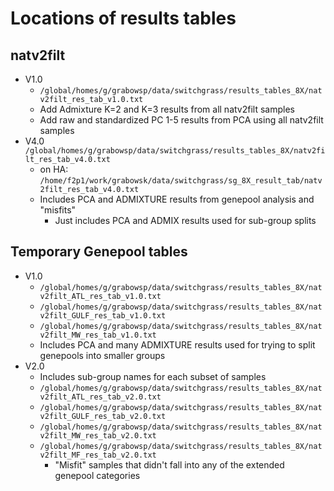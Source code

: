 # Locations of results tables

## natv2filt
* V1.0
  * `/global/homes/g/grabowsp/data/switchgrass/results_tables_8X/natv2filt_res_tab_v1.0.txt`
  * Add Admixture K=2 and K=3 results from all natv2filt samples
  * Add raw and standardized PC 1-5 results from PCA using all natv2filt samples
* V4.0
  `/global/homes/g/grabowsp/data/switchgrass/results_tables_8X/natv2filt_res_tab_v4.0.txt`
  * on HA: `/home/f2p1/work/grabowsk/data/switchgrass/sg_8X_result_tab/natv2filt_res_tab_v4.0.txt`
  * Includes PCA and ADMIXTURE results from genepool analysis and "misfits"
    * Just includes PCA and ADMIX results used for sub-group splits

## Temporary Genepool tables
* V1.0
  * `/global/homes/g/grabowsp/data/switchgrass/results_tables_8X/natv2filt_ATL_res_tab_v1.0.txt`
  * `/global/homes/g/grabowsp/data/switchgrass/results_tables_8X/natv2filt_GULF_res_tab_v1.0.txt`
  * `/global/homes/g/grabowsp/data/switchgrass/results_tables_8X/natv2filt_MW_res_tab_v1.0.txt`
  * Includes PCA and many ADMIXTURE results used for trying to split genepools
into smaller groups
* V2.0
  * Includes sub-group names for each subset of samples
  * `/global/homes/g/grabowsp/data/switchgrass/results_tables_8X/natv2filt_ATL_res_tab_v2.0.txt`
  * `/global/homes/g/grabowsp/data/switchgrass/results_tables_8X/natv2filt_GULF_res_tab_v2.0.txt`
  * `/global/homes/g/grabowsp/data/switchgrass/results_tables_8X/natv2filt_MW_res_tab_v2.0.txt`
  * `/global/homes/g/grabowsp/data/switchgrass/results_tables_8X/natv2filt_MF_res_tab_v2.0.txt`
    * "Misfit" samples that didn't fall into any of the extended genepool 
categories



